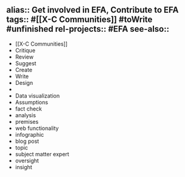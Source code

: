 alias:: Get involved in EFA, Contribute to EFA
tags:: #[[X-C Communities]] #toWrite #unfinished 
rel-projects:: #EFA 
see-also::
-
- [[X-C Communities]]
- Critique
- Review
- Suggest
- Create
- Write
- Design
-
- Data visualization
- Assumptions
- fact check
- analysis
- premises
- web functionality
- infographic
- blog post
- topic
- subject matter expert
- oversight
- insight